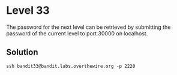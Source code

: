 # Level 33

The password for the next level can be retrieved by submitting the password of the current level to port 30000 on localhost.

## Solution

```console
ssh bandit33@bandit.labs.overthewire.org -p 2220

```

